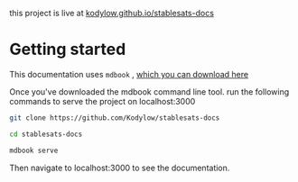 this project is live at [kodylow.github.io/stablesats-docs](https://kodylow.github.io/stablesats-docs)

# Getting started

This documentation uses `mdbook` , [which you can download here](https://rust-lang.github.io/mdBook/guide/installation.html)

Once you've downloaded the mdbook command line tool. run the following commands to serve the project on localhost:3000

```bash
git clone https://github.com/Kodylow/stablesats-docs

cd stablesats-docs

mdbook serve
```

Then navigate to localhost:3000 to see the documentation.
